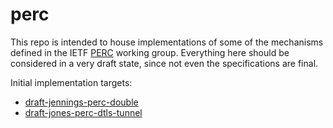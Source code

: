 perc
====

This repo is intended to house implementations of some of the mechanisms defined
in the IETF [PERC](https://tools.ietf.org/wg/perc) working group.  Everything
here should be considered in a very draft state, since not even the
specifications are final.

Initial implementation targets:
* [draft-jennings-perc-double](http://tools.ietf.org/html/draft-jennings-perc-double)
* [draft-jones-perc-dtls-tunnel](http://tools.ietf.org/html/draft-jones-perc-dtls-tunnel)
